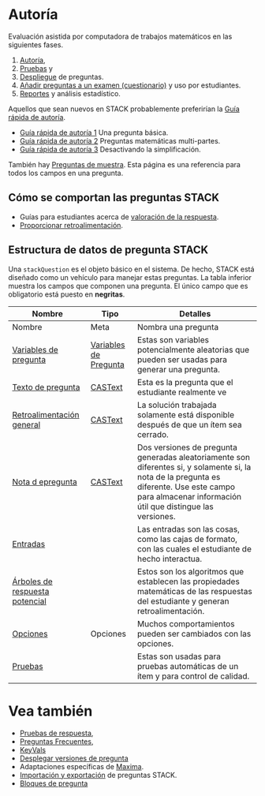 # Autoría

Evaluación asistida por computadora de trabajos matemáticos en las siguientes fases.

1. [Autoría](../Authoring/index.md),
2. [Pruebas](Testing.md) y
3. [Despliegue](Deploying.md) de preguntas.
4. [Añadir preguntas a un examen (cuestionario)](Quiz.md) y uso por estudiantes.
5. [Reportes](Reporting.md) y análisis estadístico.

Aquellos que sean nuevos en STACK probablemente preferirían la [Guía rápida de autoría](Authoring_quick_start.md).

* [Guía rápida de autoría 1](Authoring_quick_start.md) Una pregunta básica.
* [Guía rápida de autoría 2](Authoring_quick_start_2.md) Preguntas matemáticas multi-partes.
* [Guía rápida de autoría 3](Authoring_quick_start_3.md) Desactivando la simplificación.

También hay [Preguntas de muestra](Sample_questions.md).
Esta página es una referencia para todos los campos en una pregunta.

## Cómo se comportan las preguntas STACK  ##

* Guías para estudiantes acerca de [valoración de la respuesta](../Students/Answer_assessment.md).
* [Proporcionar retroalimentación](Feedback.md).

## Estructura de datos de pregunta STACK  ##

Una `stackQuestion` es el objeto básico en el sistema. De hecho, STACK está diseñado como un vehículo para manejar estas preguntas.
La tabla inferior muestra los campos que componen una pregunta.
El único campo que es obligatorio está puesto en **negritas**.

| Nombre                                                     | Tipo                                                       | Detalles
| ---------------------------------------------------------- | ---------------------------------------------------------- | ----------------------------------------------------------------------------------------------------------------------------------------------------------------------------------
| Nombre                                                     | Meta                                                       | Nombra una pregunta
| [Variables de pregunta](KeyVals.md#Question_variables)     | [Variables de Pregunta](KeyVals.md#Question_variables)     | Estas son variables potencialmente aleatorias que pueden ser usadas para generar una pregunta.
| [Texto de pregunta](CASText.md#question_text)              | [CASText](CASText.md)                                      | Esta es la pregunta que el estudiante realmente ve
| [Retroalimentación general](CASText.md#General_feedback)   | [CASText](CASText.md)                                      | La solución trabajada solamente está disponible después de que un ítem sea cerrado.
| [Nota d epregunta](Question_note.md)                       | [CASText](CASText.md)                                      | Dos versiones de pregunta generadas aleatoriamente son diferentes si, y solamente si, la nota de la pregunta es diferente.  Use este campo para almacenar información útil que distingue las versiones.
| [Entradas](Inputs.md)                                      |                                                            | Las entradas son las cosas, como las cajas de formato, con las cuales el estudiante de hecho interactua.
| [Árboles de respuesta potencial](Potential_response_trees.md)|                                                          | Estos son los algoritmos que establecen las propiedades matemáticas de las respuestas del estudiante y generan retroalimentación.
| [Opciones](Options.md)                                     | Opciones                                                   | Muchos comportamientos pueden ser cambiados con las opciones.
| [Pruebas](Testing.md)                                      |                                                            | Estas son usadas para pruebas automáticas de un ítem y para control de calidad.

# Vea también

* [Pruebas de respuesta](Answer_tests.md),
* [Preguntas Frecuentes](Author_FAQ.md),
* [KeyVals](KeyVals.md)
* [Desplegar versiones de pregunta](Deploying.md)
* Adaptaciones específicas de [Maxima](../CAS/Maxima.md).
* [Importación y exportación](ImportExport.md) de preguntas STACK.
* [Bloques de pregunta](Question_blocks.md)


